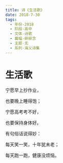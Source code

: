 ```yaml
---
title: 诗《生活歌》
date: 2018-7-30
tags:
  - 年份-2018
  - 阶段-高中
  - 文体-诗歌
  - 篇幅-碎碎念
  - 主题-无
  - 系列-海义诗集
---
```


# 生活歌

宁愿早上抄作业，

也要晚上睡得饱；

宁愿高考考不好，

也要保持身体好。

有句俗话说得妙：

每天笑一笑，十年犹未老；

每天跑一跑，健康没烦恼。
